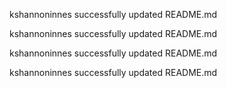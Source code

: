 kshannoninnes successfully updated README.md

kshannoninnes successfully updated README.md

kshannoninnes successfully updated README.md

kshannoninnes successfully updated README.md

